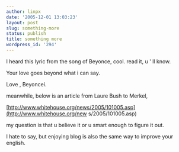 ```yaml
---
author: linpx
date: '2005-12-01 13:03:23'
layout: post
slug: something-more
status: publish
title: something more
wordpress_id: '294'
---
```


I heard this lyric from the song of Beyonce, cool. read it, u ' ll know.

Your love goes beyond what i can say.

Love , Beyoncei.

  

meanwhile, below is an article from Laure Bush to Merkel,

[http://www.whitehouse.org/news/2005/101005.asp](http://www.whitehouse.org/new
s/2005/101005.asp)

my question is that u believe it or u smart enough to figure it out.

  

I hate to say, but enjoying blog is also the same way to improve your english.

